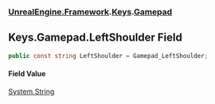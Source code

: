 ### [UnrealEngine.Framework](UnrealEngine_Framework.md 'UnrealEngine.Framework').[Keys](Keys.md 'UnrealEngine.Framework.Keys').[Gamepad](Keys_Gamepad.md 'UnrealEngine.Framework.Keys.Gamepad')
## Keys.Gamepad.LeftShoulder Field
```csharp
public const string LeftShoulder = Gamepad_LeftShoulder;
```
#### Field Value
[System.String](https://docs.microsoft.com/en-us/dotnet/api/System.String 'System.String')

